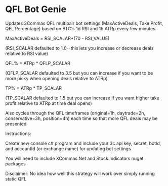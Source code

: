 # QFL Bot Genie


Updates 3Commas QFL multipair bot settings (MaxActiveDeals, Take Profit, QFL Percentage) based on BTC's 1d RSI and 1h ATRp every few minutes

MaxActiveDeals =  RSI_SCALAR*(70 - RSI_VALUE)

(RSI_SCALAR defaulted to 1.0--this lets you increase or decrease deals relative to RSI value)

QFL% = ATRp * QFLP_SCALAR

(QFLP_SCALAR defaulted to 3.5 but you can increase if you want to be more picky when opening deals relative to ATRp)

TP% = ATRp * TP_SCALAR

(TP_SCALAR defaulted to 1.5 but you can increase if you want higher take profit relative to ATRp at time deal opens)

Also cycles through the QFL timeframes (original=1h, daytrade=2h, conservative=3h, position=4h) each time so that more QFL deals may be presented

Instructions:

Create new console c# program and include your 3c api key, secret, botId, and accountId (or exchange name) for updating bot settings


You will need to include XCommas.Net and Stock.Indicators nuget packages


Disclaimer: No idea how well this strategy will work over simply running static QFL
